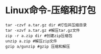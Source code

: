 # Linux命令-压缩和打包

```shell
tar -czvf a.tar.gz dir #打包并压缩目录    
tar -xzvf a.tar.gz #解压tar.gz文件 
zip -r a.zip dir #创建zip压缩包
unzip a.zip #解压zip文件
gzip a/gunzip #gzip 压缩和解压 
```







